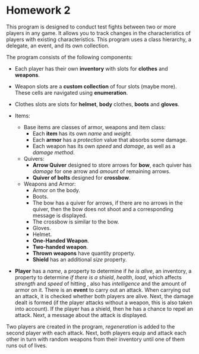 ﻿# Homework 2

This program is designed to conduct test fights between two or more players in any game. It allows you to track changes in the characteristics of players with existing characteristics. This program uses a class hierarchy, a delegate, an event, and its own collection.

The program consists of the following components:

- Each player has their own **inventory** with slots for **clothes** and **weapons**.

- Weapon slots are a **custom collection** of four slots (maybe more). These cells are navigated using **enumeration**.

- Clothes slots are slots for **helmet**, **body** clothes, **boots** and **gloves**.

- Items:
    - Base items are classes of armor, weapons and item class:
        - Each **item** has its own *name* and *weight*.
        - Each **armor** has a *protection* value that absorbs some damage.
        - Each weapon has its own *speed* and *damage*, as well as a *damage method*.
    - Quivers:
        - **Arrow Quiver** designed to store arrows for **bow**, each quiver has *damage* for one arrow and *amount* of remaining arrows.
        - **Quiver of bolts** designed for **crossbow**.
    - Weapons and Armor:
        - Armor on the body.
        - Boots.
        - The bow has a quiver for arrows, if there are no arrows in the quiver, then the bow does not shoot and a corresponding message is displayed.
        - The crossbow is similar to the bow.
        - Gloves.
        - Helmet.
        - **One-Handed Weapon**.
        - **Two-handed weapon**.
        - **Thrown weapons** have quantity property.
        - **Shield** has an additional *size* property.

- **Player** has a *name*, a property to determine if *he is alive*, an inventory, a property to determine *if there is a shield*, *health*, *load*, which affects *strength* and *speed* of hitting , also has *intelligence* and the amount of armor on it. There is an **event** to carry out an attack.
  When carrying out an attack, it is checked whether both players are alive. Next, the damage dealt is formed (if the player attacks without a weapon, this is also taken into account). If the player has a shield, then he has a chance to repel an attack. Next, a message about the attack is displayed.

Two players are created in the program, *regeneration* is added to the second player with each attack. Next, both players equip and attack each other in turn with random weapons from their inventory until one of them runs out of lives.
